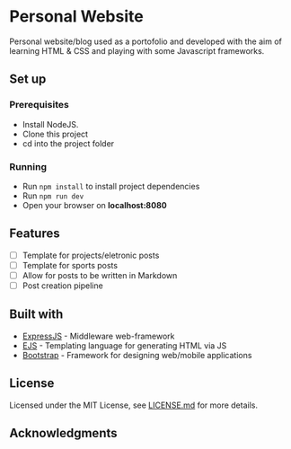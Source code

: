 # Personal Website
Personal website/blog used as a portofolio and developed with the aim of learning HTML & CSS and playing with some Javascript frameworks.

## Set up

### Prerequisites
* Install NodeJS.
* Clone this project
* cd into the project folder

### Running
* Run `npm install` to install project dependencies
* Run `npm run dev`
* Open your browser on **localhost:8080**

## Features
- [ ] Template for projects/eletronic posts
- [ ] Template for sports posts
- [ ] Allow for posts to be written in Markdown
- [ ] Post creation pipeline

## Built with
* [ExpressJS](https://expressjs.com/) - Middleware web-framework
* [EJS](ejs.co) - Templating language for generating HTML via JS
* [Bootstrap](https://getbootstrap.com/) - Framework for designing web/mobile applications

## License
Licensed under the MIT License, see [LICENSE.md](LICENSE.md) for more details.

## Acknowledgments